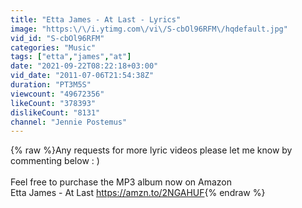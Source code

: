 ```yaml
---
title: "Etta James - At Last - Lyrics"
image: "https:\/\/i.ytimg.com\/vi\/S-cbOl96RFM\/hqdefault.jpg"
vid_id: "S-cbOl96RFM"
categories: "Music"
tags: ["etta","james","at"]
date: "2021-09-22T08:22:18+03:00"
vid_date: "2011-07-06T21:54:38Z"
duration: "PT3M5S"
viewcount: "49672356"
likeCount: "378393"
dislikeCount: "8131"
channel: "Jennie Postemus"
---
```

{% raw %}Any requests for more lyric videos please let me know by commenting below : )<br /><br />Feel free to purchase the MP3 album now on Amazon<br />Etta James - At Last             <a rel="nofollow" target="blank" href="https://amzn.to/2NGAHUF">https://amzn.to/2NGAHUF</a>{% endraw %}
